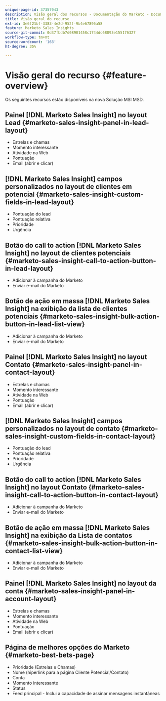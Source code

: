```yaml
---
unique-page-id: 37357043
description: Visão geral dos recursos - Documentação do Marketo - Documentação do produto
title: Visão geral do recurso
exl-id: 3e6f21bf-3383-4e2d-952f-9b4e67896a58
feature: Marketo Sales Insights
source-git-commit: 0d37fbdb7d08901458c1744dc68893e155176327
workflow-type: tm+mt
source-wordcount: '168'
ht-degree: 35%

---
```


# Visão geral do recurso {#feature-overview}

Os seguintes recursos estão disponíveis na nova Solução MSI MSD.

## Painel [!DNL Marketo Sales Insight] no layout Lead  {#marketo-sales-insight-panel-in-lead-layout}

* Estrelas e chamas
* Momento interessante
* Atividade na Web
* Pontuação
* Email (abrir e clicar)

## [!DNL Marketo Sales Insight] campos personalizados no layout de clientes em potencial  {#marketo-sales-insight-custom-fields-in-lead-layout}

* Pontuação do lead
* Pontuação relativa
* Prioridade
* Urgência

## Botão do call to action [!DNL Marketo Sales Insight] no layout de clientes potenciais  {#marketo-sales-insight-call-to-action-button-in-lead-layout}

* Adicionar à campanha do Marketo
* Enviar e-mail do Marketo

## Botão de ação em massa [!DNL Marketo Sales Insight] na exibição da lista de clientes potenciais  {#marketo-sales-insight-bulk-action-button-in-lead-list-view}

* Adicionar à campanha do Marketo
* Enviar e-mail do Marketo

## Painel [!DNL Marketo Sales Insight] no layout Contato  {#marketo-sales-insight-panel-in-contact-layout}

* Estrelas e chamas
* Momento interessante
* Atividade na Web
* Pontuação
* Email (abrir e clicar)

## [!DNL Marketo Sales Insight] campos personalizados no layout de contato  {#marketo-sales-insight-custom-fields-in-contact-layout}

* Pontuação do lead
* Pontuação relativa
* Prioridade
* Urgência

## Botão do call to action [!DNL Marketo Sales Insight] no layout Contato  {#marketo-sales-insight-call-to-action-button-in-contact-layout}

* Adicionar à campanha do Marketo
* Enviar e-mail do Marketo

## Botão de ação em massa [!DNL Marketo Sales Insight] na exibição da Lista de contatos  {#marketo-sales-insight-bulk-action-button-in-contact-list-view}

* Adicionar à campanha do Marketo
* Enviar e-mail do Marketo

## Painel [!DNL Marketo Sales Insight] no layout da conta {#marketo-sales-insight-panel-in-account-layout}

* Estrelas e chamas
* Momento interessante
* Atividade na Web
* Pontuação
* Email (abrir e clicar)

## Página de melhores opções do Marketo {#marketo-best-bets-page}

* Prioridade (Estrelas e Chamas)
* Nome (hiperlink para a página Cliente Potencial/Contato)
* Conta
* Momento interessante
* Status
* Feed principal - Inclui a capacidade de assinar mensagens instantâneas
